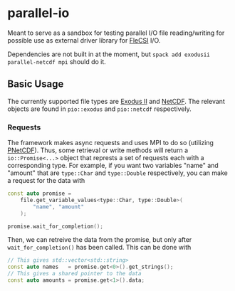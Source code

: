 # parallel-io
Meant to serve as a sandbox for testing parallel I/O file reading/writing for possible use as external driver library for [FleCSI](https://github.com/flecsi/flecsi) I/O.

Dependencies are not built in at the moment, but `spack add exodusii parallel-netcdf mpi` should do it.

## Basic Usage
The currently supported file types are [Exodus II](https://www.osti.gov/servlets/purl/10102115) and [NetCDF](https://www.unidata.ucar.edu/software/netcdf/). The relevant objects are found in `pio::exodus` and `pio::netcdf` respectively. 

### Requests
The framework makes async requests and uses MPI to do so (utilizing [PNetCDF](https://parallel-netcdf.github.io/)). Thus, some retrieval or write methods will return a `io::Promise<...>` object that represts a set of requests each with a corresponding type. For example, if you want two variables "name" and "amount" that are `type::Char` and `type::Double` respectively, you can make a request for the data with 
```C++
const auto promise = 
    file.get_variable_values<type::Char, type::Double>(
        "name", "amount"
    );

promise.wait_for_completion();
```
Then, we can retreive the data from the promise, but only after `wait_for_completion()` has been called. This can be done with 
```C++
// This gives std::vector<std::string>
const auto names   = promise.get<0>().get_strings();
// This gives a shared pointer to the data
const auto amounts = promise.get<1>().data; 
```